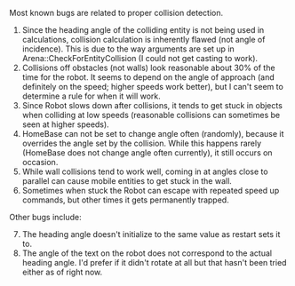 Most known bugs are related to proper collision detection.

1. Since the heading angle of the colliding entity is not being used in calculations, collision calculation is inherently flawed (not angle of incidence). This is due to the way arguments are set up in Arena::CheckForEntityCollision (I could not get casting to work).
2. Collisions off obstacles (not walls) look reasonable about 30% of the time for the robot. It seems to depend on the angle of approach (and definitely on the speed; higher speeds work better), but I can't seem to determine a rule for when it will work.
3. Since Robot slows down after collisions, it tends to get stuck in objects when colliding at low speeds (reasonable collisions can sometimes be seen at higher speeds).
4. HomeBase can not be set to change angle often (randomly), because it overrides the angle set by the collision. While this happens rarely (HomeBase does not change angle often currently), it still occurs on occasion.
6. While wall collisions tend to work well, coming in at angles close to parallel can cause mobile entities to get stuck in the wall. 
7. Sometimes when stuck the Robot can escape with repeated speed up commands, but other times it gets permanently trapped.

Other bugs include:

7. The heading angle doesn't initialize to the same value as restart sets it to.
8. The angle of the text on the robot does not correspond
to the actual heading angle. I'd prefer if it didn't rotate at all but that hasn't been tried
either as of right now.

